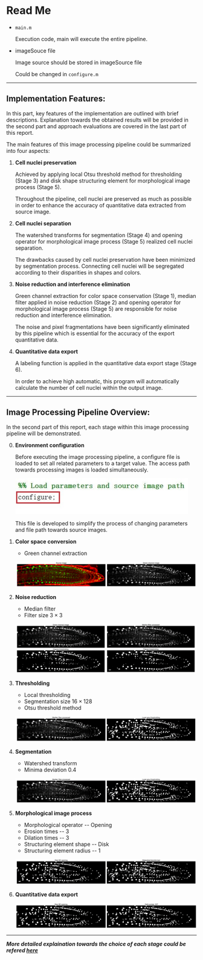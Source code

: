 # **Read Me**

* <code>main.m</code>

    Execution code, main will execute the entire pipeline.

* imageSouce file

    Image source should be stored in imageSource file

    Could be changed in <code>configure.m</code>
    
----

## **Implementation Features:**

In this part, key features of the implementation are outlined with brief descriptions. Explanation towards the obtained results will be provided in the second part and approach evaluations are covered in the last part of this report. 

The main features of this image processing pipeline could be summarized into four aspects:

1. **Cell nuclei preservation**

    Achieved by applying local Otsu threshold method for thresholding (Stage 3) and disk shape structuring element for morphological image process (Stage 5).

    Throughout the pipeline, cell nuclei are preserved as much as possible in order to enhance the accuracy of quantitative data extracted from source image.

2. **Cell nuclei separation**

    The watershed transforms for segmentation (Stage 4) and opening operator for morphological image process (Stage 5) realized cell nuclei separation.

    The drawbacks caused by cell nuclei preservation have been minimized by segmentation process. Connecting cell nuclei will be segregated according to their disparities in shapes and colors.

3.	**Noise reduction and interference elimination**

    Green channel extraction for color space conservation (Stage 1), median filter applied in noise reduction (Stage 2) and opening operator for morphological image process (Stage 5) are responsible for noise reduction and interference elimination.

    The noise and pixel fragmentations have been significantly eliminated by this pipeline which is essential for the accuracy of the export quantitative data.

4.	**Quantitative data export**

    A labeling function is applied in the quantitative data export stage (Stage 6).

    In order to achieve high automatic, this program will automatically calculate the number of cell nuclei within the output image.

----

## **Image Processing Pipeline Overview:**

In the second part of this report, each stage within this image processing pipeline will be demonstrated.

0.	**Environment configuration**

    Before executing the image processing pipeline, a configure file is loaded to set all related parameters to a target value. The access path towards processing images is loaded simultaneously.

    ![avatar](./README/1.jpg)

    This file is developed to simplify the process of changing parameters and file path towards source images.

1.	**Color space conversion**

    * Green channel extraction

    ![avatar](./README/2.png)

2.	**Noise reduction**

    * Median filter
    * Filter size $3 \times 3$

    ![avatar](./README/3.png)

3.	**Thresholding**

    * Local thresholding
    * Segmentation size $16 \times 128$
    * Otsu threshold method

    ![avatar](./README/4.png)

4.	**Segmentation**

    * Watershed transform
    * Minima deviation 0.4

    ![avatar](./README/5.png)

5.	**Morphological image process**

    * Morphological operator -- Opening
    * Erosion times -- 3
    * Dilation times -- 3
    * Structuring element shape -- Disk
    * Structuring element radius -- 1

    ![avatar](./README/6.png)

6.	**Quantitative data export**

    ![avatar](./README/7.png)

----

***More detailed explaination towards the choice of each stage could be refered [here](./report/scykw1.pdf)***